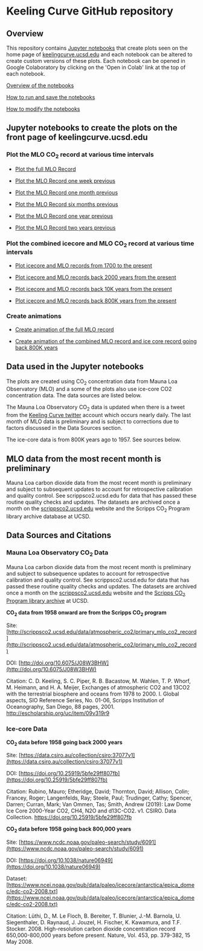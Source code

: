 # Keeling Curve GitHub repository

## **Overview**

This repository contains [Jupyter notebooks](https://github.com/sio-co2o2/keelingcurve_notebooks/tree/main/notebooks) that create plots seen on the home page of [keelingcurve.ucsd.edu](keelingcurve.ucsd.edu) and each notebook can be altered to create custom versions of these plots. Each notebook can be opened in Google Colaboratory by clicking on the 'Open in Colab' link at the top of each notebook.

[Overview of the notebooks](https://github.com/sio-co2o2/keelingcurve_notebooks/blob/main/notebooks/overview_of_notebooks_keelingcurve.ipynb)

[How to run and save the notebooks](https://github.com/sio-co2o2/keelingcurve_notebooks/blob/main/notebooks/how_to_run_save_notebooks_keelingcuve.ipynb)

[How to modify the notebooks](https://github.com/sio-co2o2/keelingcurve_notebooks/blob/main/notebooks/how_to_modify_notebooks_keelingcurve.ipynb)


## **Jupyter notebooks to create the plots on the front page of keelingcurve.ucsd.edu**

### **Plot the MLO CO<sub>2</sub> record at various time intervals**

- [Plot the full MLO Record](https://colab.research.google.com/github/sio-co2o2/keelingcurve_notebooks/blob/main/notebooks)

- [Plot the MLO Record one week previous](https://colab.research.google.com/github/sio-co2o2/keelingcurve_notebooks/blob/main/notebooks/plot_mlo_one_week_keelingcurve.ipynb)

- [Plot the MLO Record one month previous](https://colab.research.google.com/github/sio-co2o2/keelingcurve_notebooks/blob/main/notebooks/plot_mlo_one_month_keelingcurve.ipynb)

- [Plot the MLO Record six months previous](https://colab.research.google.com/github/sio-co2o2/keelingcurve_notebooks/blob/main/notebooks/plot_mlo_six_months_keelingcurve.ipynb)

- [Plot the MLO Record one year previous](https://colab.research.google.com/github/sio-co2o2/keelingcurve_notebooks/blob/main/notebooks/plot_mlo_one_year_keelingcurve.ipynb)

- [Plot the MLO Record two years previous](https://colab.research.google.com/github/sio-co2o2/keelingcurve_notebooks/blob/main/notebooks/plot_mlo_two_years_keelingcurve.ipynb)

### **Plot the combined icecore and MLO CO<sub>2</sub> record at various time intervals**

- [Plot icecore and MLO records from 1700 to the present](https://colab.research.google.com/github/sio-co2o2/keelingcurve_notebooks/blob/main/notebooks/plot_icecore_start_1700_ce_keelingcurve.ipynb)

- [Plot icecore and MLO records back 2000 years from the present](https://colab.research.google.com/github/sio-co2o2/keelingcurve_notebooks/blob/main/notebooks/plot_icecore_back_2K_ce_keelingcurve.ipynb)

- [Plot icecore and MLO records back 10K years from the present](https://colab.research.google.com/github/sio-co2o2/keelingcurve_notebooks/blob/main/notebooks/plot_icecore_back_10K_keelingcurve.ipynb)

- [Plot icecore and MLO records back 800K years from the present](https://colab.research.google.com/github/sio-co2o2/keelingcurve_notebooks/blob/main/notebooks/plot_icecore_back_800K_keelingcurve.ipynb)

### **Create animations**

- [Create animation of the full MLO record](https://colab.research.google.com/github/sio-co2o2/keelingcurve_notebooks/blob/main/notebooks/create_animation_full_mlo_record_keelingcurve.ipynb)

- [Create animation of the combined MLO record and ice core record going back 800K years](https://colab.research.google.com/github/sio-co2o2/keelingcurve_notebooks/blob/main/notebooks/create_animation_icecore_back_800K_keelingcurve.ipynb)


## **Data used in the Jupyter notebooks**

The plots are created using CO<sub>2</sub> concentration data from Mauna Loa Observatory (MLO) and a some of the plots also use ice-core CO2 concentration data. The data sources are listed below.

The Mauna Loa Observatory CO<sub>2</sub> data is updated when there is a tweet from the [Keeling Curve twitter](https://twitter.com/Keeling_curve) account which occurs nearly daily. The last month of MLO data is preliminary and is subject to corrections due to factors discussed in the Data Sources section.

The ice-core data is from 800K years ago to 1957. See sources below.

## **MLO data from the most recent month is preliminary**

Mauna Loa carbon dioxide data from the most recent month is preliminary and subject to subsequent updates to account for retrospective calibration and quality control. See scrippsco2.ucsd.edu for data that has passed these routine quality checks and updates. The datasets are archived once a month on the [scrippsco2.ucsd.edu](https://scrippsco2.ucsd.edu) website and the Scripps CO<sub>2</sub> Program library archive database at UCSD.

## **Data Sources and Citations**

### Mauna Loa Observatory CO<sub>2</sub> Data
Mauna Loa carbon dioxide data from the most recent month is preliminary and subject to subsequence updates to account for retrospective calibration and quality control. See scrippsco2.ucsd.edu for data that has passed these routine quality checks and updates. The datasets are archived once a month on the [scrippsco2.ucsd.edu](https://scrippsco2.ucsd.edu) website and the [Scripps CO<sub>2</sub> Program library archive](https://library.ucsd.edu/dc/collection/bb3381541w) at UCSD.


 **CO<sub>2</sub> data from 1958 onward are from the Scripps CO<sub>2</sub> program**

Site: [http://scrippsco2.ucsd.edu/data/atmospheric_co2/primary_mlo_co2_record](http://scrippsco2.ucsd.edu/data/atmospheric_co2/primary_mlo_co2_record)

DOI: [http://doi.org/10.6075/J08W3BHW](http://doi.org/10.6075/J08W3BHW)

Citation: C. D. Keeling, S. C. Piper, R. B. Bacastow, M. Wahlen, T. P. Whorf, M. Heimann, and H. A. Meijer, Exchanges of atmospheric CO2 and 13CO2 with the terrestrial biosphere and oceans from 1978 to 2000. I. Global aspects, SIO Reference Series, No. 01-06, Scripps Institution of Oceanography, San Diego, 88 pages, 2001. http://escholarship.org/uc/item/09v319r9

### Ice-core Data

**CO<sub>2</sub> data before 1958 going back 2000 years**

Site: [https://data.csiro.au/collection/csiro:37077v1](https://data.csiro.au/collection/csiro:37077v1)

DOI: [https://doi.org/10.25919/5bfe29ff807fb](https://doi.org/10.25919/5bfe29ff807fb)

Citation: Rubino, Mauro; Etheridge, David; Thornton, David; Allison, Colin; Francey, Roger; Langenfelds, Ray; Steele, Paul; Trudinger, Cathy; Spencer, Darren; Curran, Mark; Van Ommen, Tas; Smith, Andrew (2019): Law Dome Ice Core 2000-Year CO2, CH4, N2O and d13C-CO2. v1. CSIRO. Data Collection. https://doi.org/10.25919/5bfe29ff807fb

**CO<sub>2</sub> data before 1958 going back 800,000 years**

Site: [https://www.ncdc.noaa.gov/paleo-search/study/6091](https://www.ncdc.noaa.gov/paleo-search/study/6091)

DOI: [https://doi.org/10.1038/nature06949](https://doi.org/10.1038/nature06949)

Dataset: [https://www.ncei.noaa.gov/pub/data/paleo/icecore/antarctica/epica_domec/edc-co2-2008.txt](https://www.ncei.noaa.gov/pub/data/paleo/icecore/antarctica/epica_domec/edc-co2-2008.txt)

Citation: Lüthi, D., M. Le Floch, B. Bereiter, T. Blunier, J.-M. Barnola, U. Siegenthaler, D. Raynaud, J. Jouzel, H. Fischer, K. Kawamura, and T.F. Stocker. 2008. High-resolution carbon dioxide concentration record 650,000-800,000 years before present. Nature, Vol. 453, pp. 379-382, 15 May 2008.

